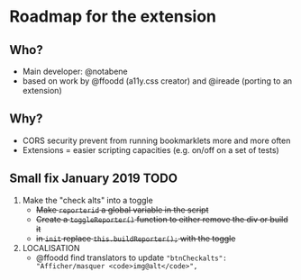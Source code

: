 # Roadmap for the extension

## Who?

* Main developer: @notabene
* based on work by @ffoodd (a11y.css creator) and @ireade (porting to an extension)

## Why?

* CORS security prevent from running bookmarklets more and more often
* Extensions = easier scripting capacities (e.g. on/off on a set of tests)

## Small fix January 2019 TODO

1. Make the "check alts" into a toggle
	* ~~Make `reporterid` a global variable in the script~~
	* ~~Create a `toggleReporter()` function to either remove the div or build it~~
	* ~~in `init` replace `this.buildReporter();` with the toggle~~
2. LOCALISATION
	* @ffoodd find translators to update `"btnCheckalts": "Afficher/masquer <code>img@alt</code>",`
